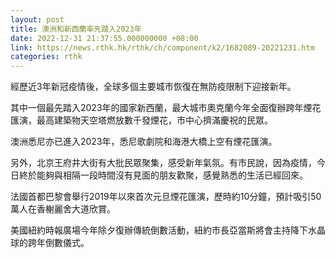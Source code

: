 ```yaml
---
layout: post
title: 澳洲和新西蘭率先踏入2023年
date: 2022-12-31 21:37:55.000000000 +08:00
link: https://news.rthk.hk/rthk/ch/component/k2/1682089-20221231.htm
categories: rthk
---
```


經歷近3年新冠疫情後，全球多個主要城市恢復在無防疫限制下迎接新年。

其中一個最先踏入2023年的國家新西蘭，最大城市奧克蘭今年全面復辦跨年煙花匯演，最高建築物天空塔燃放數千發煙花，市中心擠滿慶祝的民眾。

澳洲悉尼亦已進入2023年，悉尼歌劇院和海港大橋上空有煙花匯演。

另外，北京王府井大街有大批民眾聚集，感受新年氣氛。有市民說，因為疫情，今日終於能夠與相隔一段時間沒有見面的朋友歡聚，感覺熟悉的生活已經回來。

法國首都巴黎會舉行2019年以來首次元旦煙花匯演，歷時約10分鐘，預計吸引50萬人在香榭麗舍大道欣賞。

美國紐約時報廣場今年除夕復辦傳統倒數活動，紐約市長亞當斯將會主持降下水晶球的跨年倒數儀式。
